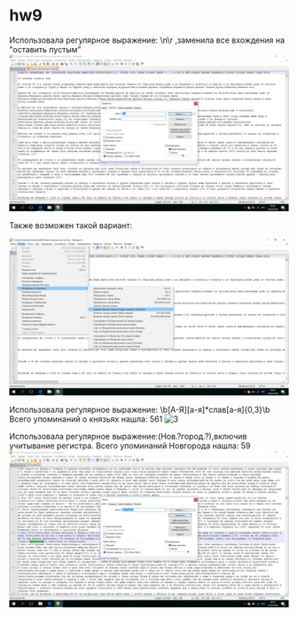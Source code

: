 # hw9

Использовала регулярное выражение: \n\r ,заменила все вхождения на "оставить пустым"
![1](https://github.com/mila1999/hw9/blob/master/1.1.jpg?raw=true)

Также возможен такой вариант:

![2](https://github.com/mila1999/hw9/blob/master/1.jpg?raw=true)

Использовала регулярное выражение: \b[А-Я][а-я]*слав[а-я]{0,3}\b  Всего упоминаний о князьях нашла: 561
![3](https://github.com/mila1999/hw9/master/20180601_201447.jpg?raw=true)

Использовала регулярное выражение:(Нов.?город.?),включив учитывание регистра.  Всего упоминаний Новгорода нашла: 59
![4](https://github.com/mila1999/hw9/blob/master/%D0%BD%D0%BE%D0%B2%D0%B3%D0%BE%D1%80%D0%BE%D0%B4.jpg?raw=true)


